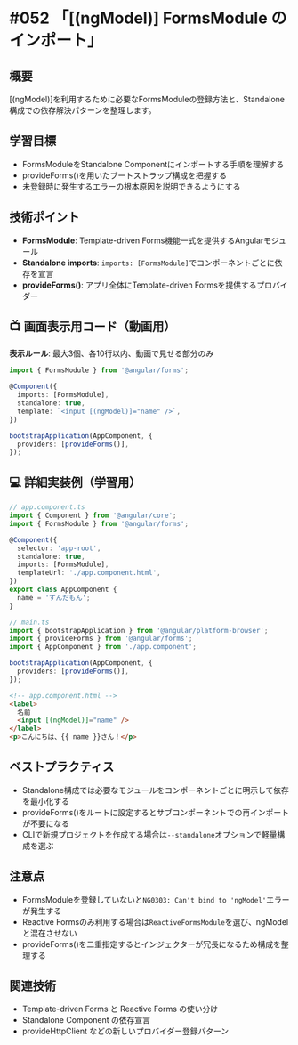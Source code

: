 # #052 「[(ngModel)] FormsModule のインポート」

## 概要
[(ngModel)]を利用するために必要なFormsModuleの登録方法と、Standalone構成での依存解決パターンを整理します。

## 学習目標
- FormsModuleをStandalone Componentにインポートする手順を理解する
- provideForms()を用いたブートストラップ構成を把握する
- 未登録時に発生するエラーの根本原因を説明できるようにする

## 技術ポイント
- **FormsModule**: Template-driven Forms機能一式を提供するAngularモジュール
- **Standalone imports**: `imports: [FormsModule]`でコンポーネントごとに依存を宣言
- **provideForms()**: アプリ全体にTemplate-driven Formsを提供するプロバイダー

## 📺 画面表示用コード（動画用）
**表示ルール**: 最大3個、各10行以内、動画で見せる部分のみ

``` typescript
import { FormsModule } from '@angular/forms';

@Component({
  imports: [FormsModule],
  standalone: true,
  template: `<input [(ngModel)]="name" />`,
})

bootstrapApplication(AppComponent, {
  providers: [provideForms()],
});
```

## 💻 詳細実装例（学習用）
```typescript
// app.component.ts
import { Component } from '@angular/core';
import { FormsModule } from '@angular/forms';

@Component({
  selector: 'app-root',
  standalone: true,
  imports: [FormsModule],
  templateUrl: './app.component.html',
})
export class AppComponent {
  name = 'ずんだもん';
}
```

```typescript
// main.ts
import { bootstrapApplication } from '@angular/platform-browser';
import { provideForms } from '@angular/forms';
import { AppComponent } from './app.component';

bootstrapApplication(AppComponent, {
  providers: [provideForms()],
});
```

```html
<!-- app.component.html -->
<label>
  名前
  <input [(ngModel)]="name" />
</label>
<p>こんにちは、{{ name }}さん！</p>
```

## ベストプラクティス
- Standalone構成では必要なモジュールをコンポーネントごとに明示して依存を最小化する
- provideForms()をルートに設定するとサブコンポーネントでの再インポートが不要になる
- CLIで新規プロジェクトを作成する場合は`--standalone`オプションで軽量構成を選ぶ

## 注意点
- FormsModuleを登録していないと`NG0303: Can't bind to 'ngModel'`エラーが発生する
- Reactive Formsのみ利用する場合は`ReactiveFormsModule`を選び、ngModelと混在させない
- provideForms()を二重指定するとインジェクターが冗長になるため構成を整理する

## 関連技術
- Template-driven Forms と Reactive Forms の使い分け
- Standalone Component の依存宣言
- provideHttpClient などの新しいプロバイダー登録パターン
